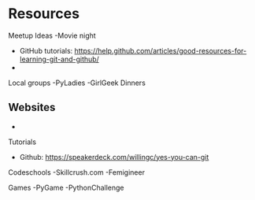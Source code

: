 # Resources

Meetup Ideas
-Movie night 
  - GitHub tutorials: https://help.github.com/articles/good-resources-for-learning-git-and-github/
-


Local groups
-PyLadies
-GirlGeek Dinners

Websites
- 
- 


Tutorials
- Github: https://speakerdeck.com/willingc/yes-you-can-git


Codeschools
-Skillcrush.com
-Femigineer


Games
-PyGame
-PythonChallenge

